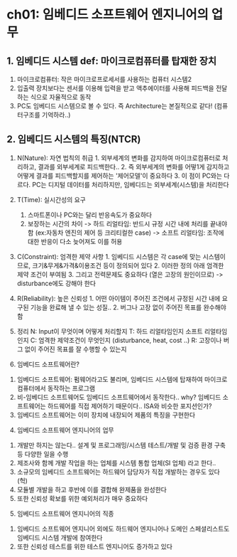 # ch01: 임베디드 소프트웨어 엔지니어의 업무

## 1. 임베디드 시스템 def: 마이크로컴퓨터를 탑재한 장치

  1) 마이크로컴퓨터: 작은 마이크로프로세서를 사용하는 컴퓨터 시스템2
  2) 입출력 장치보다는 센서를 이용해 입력을 받고 액추에이터를 사용해 피드백을 전달하는 식으로 자율적으로 동작
  3) PC도 임베디드 시스템으로 볼 수 있다. 즉 Architecture는 본질적으로 같다! (컴퓨터구조를 기억하라..)

## 2. 임베디드 시스템의 특징(NTCR)
  1) N(Nature): 자연 법칙의 취급
    1. 외부세계의 변화를 감지하여 마이크로컴퓨터로 처리하고, 결과를 외부세계로 피드백한다..
    2. 즉 외부세계의 변화를 어떻1게 감지하고 어떻게 결과를 피드백할지를 제어하는 '제어모델'이 중요하다
    3. 이 점이 PC와는 다르다. PC는 디지털 데이터를 처리하지만, 임베디드는 외부세계(시스템)을 처리한다
  2) T(Time): 실시간성의 요구
     1. 스마트폰이나 PC와는 달리 반응속도가 중요하다
     2. 보장하는 시간의 차이
      -> 하드 리얼타임: 반드시 규정 시간 내에 처리를 끝내야 함 (ex:자동차 엔진의 제어 등 크리티컬한 case)
      -> 소프트 리얼타임: 조작에 대한 반응이 다소 늦어져도 이를 허용
  3) C(Constraint): 엄격한 제약 사항
    1. 임베디드 시스템은 각 case에 맞는 시스템이므로, 크기&무게&가격&이용조건 등이 정의되어 있다
    2. 이러한 정의 아래 엄격한 제약 조건이 부여됨
    3. 그리고 전력문제도 중요하다 (열은 고장의 원인이므로)
    -> disturbance에도 강해야 한다
  4) R(Reliability): 높은 신뢰성
    1. 어떤 아이템이 주어진 조건에서 규정된 시간 내에 요구된 기능을 완료해 낼 수 있는 성질..
    2. 버그나 고장 없이 주어진 목표를 완수해야 함

  5) 정리
    N: Input이 무엇이며 어떻게 처리할지
    T: 하드 리얼타임인지 소프트 리얼타임인지
    C: 엄격한 제약조건이 무엇인지 (disturbance, heat, cost ..)
    R: 고장이나 버그 없이 주어진 목표를 잘 수행할 수 있는지

3) 임베디드 소프트웨어란?
  1. 임베디드 소프트웨어: 펌웨어라고도 불리며, 임베디드 시스템에 탑재하여 마이크로컴퓨터에서 동작하는 프로그램
  2. 비-임베디드 소프트웨어도 임베디드 소프트웨어에서 동작한다.. why? 임베디드 소프트웨어는 하드웨어를 직접 제어하기 때문이다.. ISA와 비슷한 포지션인가?
  3. 임베디드 소프트웨어는 이미 장치에 내장되어 제품의 특징을 구현한다

4) 임베디드 소프트웨어 엔지니어의 업무
  1. 개발만 하지는 않는다.. 설계 및 프로그래밍/시스템 테스트/개발 및 검증 환경 구축 등 다양한 일을 수행
  2. 제조사와 함께 개발 작업을 하는 업체를 시스템 통합 업체(SI 업체) 라고 한다..
  3. 소규모의 임베디드 소프트웨어는 하드웨어 담당자가 직접 개발하는 경우도 있다 (헉)
  4. 모듈별 개발을 하고 후반에 이를 결합해 완제품을 완성한다
  5. 또한 신뢰성 확보를 위한 예외처리가 매우 중요하다

5) 임베디드 소프트웨어 엔지니어의 직종
  1. 임베디드 소프트웨어 엔지니어 외에도 하드웨어 엔지니어나 도메인 스페셜리스트도 임베디드 시스템 개발에 참여한다
  2. 또한 신뢰성 테스트를 위한 테스트 엔지니어도 증가하고 있다
